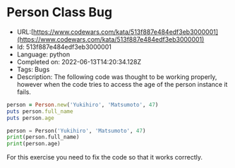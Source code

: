 # Person Class Bug

 - URL:[https://www.codewars.com/kata/513f887e484edf3eb3000001](https://www.codewars.com/kata/513f887e484edf3eb3000001)
 - Id: 513f887e484edf3eb3000001
 - Language: python
 - Completed on: 2022-06-13T14:20:34.128Z
 - Tags: Bugs
 - Description:
The following code was thought to be working properly, however when the code tries to access the age of the person instance it fails. 

```ruby
person = Person.new('Yukihiro', 'Matsumoto', 47)
puts person.full_name
puts person.age
```
```python
person = Person('Yukihiro', 'Matsumoto', 47)
print(person.full_name)
print(person.age)
```

For this exercise you need to fix the code so that it works correctly.
